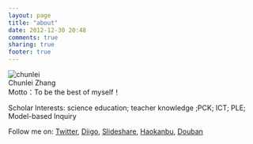 ```yaml
---
layout: page
title: "about"
date: 2012-12-30 20:48
comments: true
sharing: true
footer: true
---
```

![chunlei](https://raw.github.com/lukezhg/Freyja/master/chunlei.png)  
Chunlei Zhang  
Motto：To be the best of myself！  

Scholar Interests: science education; teacher knowledge ;PCK;  ICT; PLE; Model-based Inquiry  

Follow me on: [Twitter](http://www.twitter.com/chunleizhang), [Diigo](http://www.diigo.com/user/chunleizhang), [Slideshare](http://www.slideshare.net/lukezhang), [Haokanbu](http://www.haokanbu.com/user/108512/), [Douban](http://www.douban.com/people/teahouse/)  